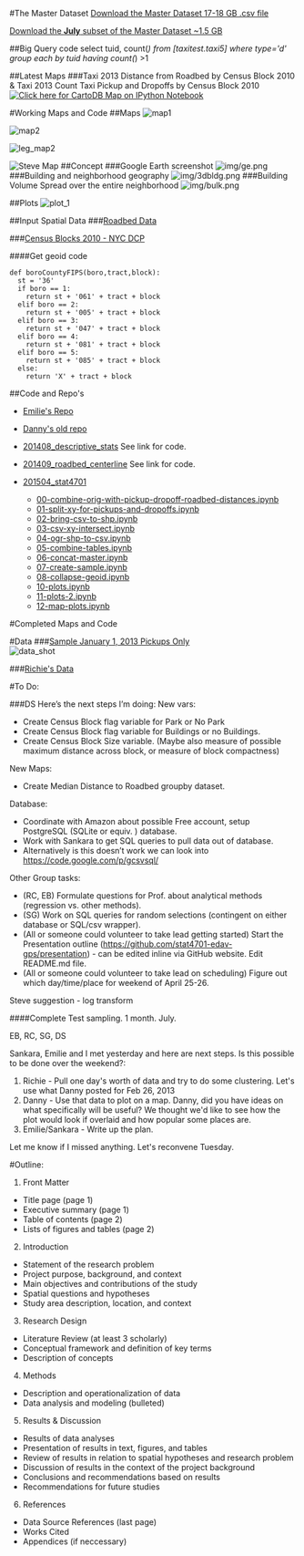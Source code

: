 #The Master Dataset
[Download the Master Dataset 17-18 GB .csv file](https://www.dropbox.com/s/c1lcdjp8x66fehe/taxi_2013.csv?dl=0)

[Download the **July** subset of the Master Dataset ~1.5 GB](https://www.dropbox.com/s/n640541r8qe52ie/taxi_2013_m07.csv?dl=0)

##Big Query code
	select tuid, count(*) from [taxitest.taxi5]  where type='d' group each by tuid having count(*) >1



##Latest Maps
###Taxi 2013 Distance from Roadbed by Census Block 2010 & Taxi 2013 Count Taxi Pickup and Dropoffs by Census Block 2010
[![Click here for CartoDB Map on IPython Notebook](img/cartodb_screenshot.png)](http://nbviewer.ipython.org/github/nygeog/taxi/blob/master/tasks/201504_stat4701/12-map-plots.ipynb)

#Working Maps and Code
##Maps
![map1](https://raw.githubusercontent.com/stat4701-edav-gps/gps-taxi/master/img/bldg_distance.png)

![map2](https://raw.githubusercontent.com/stat4701-edav-gps/gps-taxi/master/img/midtown_20130101.png)

![leg_map2](https://raw.githubusercontent.com/stat4701-edav-gps/gps-taxi/master/img/midtown_20130101_legend.png)

![Steve Map](img/gps_map_v02.png)
##Concept
###Google Earth screenshot
![img/ge.png](img/ge.png)
###Building and neighborhood geography
![img/3dbldg.png](img/3dbldg.png)
###Building Volume Spread over the entire neighborhood
![img/bulk.png](img/bulk.png)


##Plots
![plot_1](https://raw.githubusercontent.com/stat4701-edav-gps/gps-taxi/master/img/plot_1.png)

##Input Spatial Data
###[Roadbed Data](https://data.cityofnewyork.us/City-Government/Roadbed/xgwd-7vhd)

###[Census Blocks 2010 - NYC DCP](http://www.nyc.gov/html/dcp/download/bytes/nycb2010_11a.zip)

####Get geoid code

	def boroCountyFIPS(boro,tract,block):
	  st = '36'
	  if boro == 1:
	    return st + '061' + tract + block
	  elif boro == 2:
	    return st + '005' + tract + block
	  elif boro == 3:
	    return st + '047' + tract + block
	  elif boro == 4:
	    return st + '081' + tract + block
	  elif boro == 5:
	    return st + '085' + tract + block
	  else:
	    return 'X' + tract + block

##Code and Repo's
* [Emilie's Repo](https://github.com/embruze/edav/blob/gh-pages/_posts/2015-03-30-redsproject.md)

* [Danny's old repo](https://github.com/nygeog/gps_urban)

* [201408_descriptive_stats](https://github.com/nygeog/taxi/tree/master/tasks/201408_descriptive_stats) See link for code. 

* [201409_roadbed_centerline](https://github.com/nygeog/taxi/tree/master/tasks/201409_roadbed_centerline) See link for code. 

* [201504_stat4701](https://github.com/nygeog/taxi/tree/master/tasks/201504_stat4701)

	* [00-combine-orig-with-pickup-dropoff-roadbed-distances.ipynb](http://nbviewer.ipython.org/github/nygeog/taxi/blob/master/tasks/201504_stat4701/00-combine-orig-with-pickup-dropoff-roadbed-distances.ipynb)
	* [01-split-xy-for-pickups-and-dropoffs.ipynb](http://nbviewer.ipython.org/github/nygeog/taxi/blob/master/tasks/201504_stat4701/01-split-xy-for-pickups-and-dropoffs.ipynb)
	* [02-bring-csv-to-shp.ipynb](http://nbviewer.ipython.org/github/nygeog/taxi/blob/master/tasks/201504_stat4701/02-bring-csv-to-shp.ipynb)
	* [03-csv-xy-intersect.ipynb](http://nbviewer.ipython.org/github/nygeog/taxi/blob/master/tasks/201504_stat4701/03-csv-xy-intersect.ipynb)
	* [04-ogr-shp-to-csv.ipynb](http://nbviewer.ipython.org/github/nygeog/taxi/blob/master/tasks/201504_stat4701/04-ogr-shp-to-csv.ipynb)
	* [05-combine-tables.ipynb](http://nbviewer.ipython.org/github/nygeog/taxi/blob/master/tasks/201504_stat4701/05-combine-tables.ipynb)
	* [06-concat-master.ipynb](http://nbviewer.ipython.org/github/nygeog/taxi/blob/master/tasks/201504_stat4701/06-concat-master.ipynb)
	* [07-create-sample.ipynb](http://nbviewer.ipython.org/github/nygeog/taxi/blob/master/tasks/201504_stat4701/07-create-sample.ipynb)
	* [08-collapse-geoid.ipynb](http://nbviewer.ipython.org/github/nygeog/taxi/blob/master/tasks/201504_stat4701/08-collapse-geoid.ipynb)
	* [10-plots.ipynb](http://nbviewer.ipython.org/github/nygeog/taxi/blob/master/tasks/201504_stat4701/10-plots.ipynb)
	* [11-plots-2.ipynb](http://nbviewer.ipython.org/github/nygeog/taxi/blob/master/tasks/201504_stat4701/11-plots-2.ipynb)
	* [12-map-plots.ipynb](http://nbviewer.ipython.org/github/nygeog/taxi/blob/master/tasks/201504_stat4701/12-map-plots.ipynb)
	
#Completed Maps and Code

#Data
###[Sample January 1, 2013 Pickups Only](https://github.com/stat4701-edav-gps/gps-taxi/blob/master/data/p_20130101_avg_dist.csv)	
![data_shot](https://raw.githubusercontent.com/stat4701-edav-gps/gps-taxi/master/img/data_shot.png)
	
###[Richie's Data](https://github.com/stat4701-edav-gps/gps-taxi/tree/master/data/rc_data/Archive)
	
#To Do:

###DS 
Here’s the next steps I’m doing:
New vars:

* Create Census Block flag variable for Park or No Park 
* Create Census Block flag variable for Buildings or no Buildings.
* Create Census Block Size variable. (Maybe also measure of possible maximum distance across block, or measure of block compactness) 

New Maps:

* Create Median Distance to Roadbed groupby dataset.

Database:

* Coordinate with Amazon about possible Free account, setup PostgreSQL (SQLite or equiv. ) database.
* Work with Sankara to get SQL queries to pull data out of database. 
* Alternatively is this doesn’t work we can look into https://code.google.com/p/gcsvsql/



Other Group tasks:

* (RC, EB) Formulate questions for Prof. about analytical methods (regression vs. other methods).
* (SG) Work on SQL queries for random selections (contingent on either database or SQL/csv wrapper). 
* (All or someone could volunteer to take lead getting started) Start the Presentation outline (https://github.com/stat4701-edav-gps/presentation) - can be edited inline via GitHub website. Edit README.md file.  
* (All or someone could volunteer to take lead on scheduling) Figure out which day/time/place for weekend of April 25-26. 


Steve suggestion - log transform

####Complete
Test sampling. 
1 month. July. 





EB, RC, SG, DS

Sankara, Emilie and I met yesterday and here are next steps. Is this possible to be done over the weekend?:

1. Richie - Pull one day's worth of data and try to do some clustering. Let's use what Danny posted for Feb 26, 2013
2. Danny - Use that data to plot on a map. Danny, did you have ideas on what specifically will be useful? We thought we'd like to see how the plot would look if overlaid and how popular some places are.
3. Emilie/Sankara - Write up the plan.

Let me know if I missed anything. Let's reconvene Tuesday.

#Outline:
1) Front Matter

* Title page (page 1)
* Executive summary (page 1)
* Table of contents (page 2)
* Lists of figures and tables (page 2)

2) Introduction

* Statement of the research problem
* Project purpose, background, and context
* Main objectives and contributions of the study
* Spatial questions and hypotheses
* Study area description, location, and context

3) Research Design

* Literature Review (at least 3 scholarly)
* Conceptual framework and definition of key terms
* Description of concepts

4) Methods

* Description and operationalization of data
* Data analysis and modeling (bulleted)


5) Results & Discussion

* Results of data analyses
* Presentation of results in text, figures, and tables
* Review of results in relation to spatial hypotheses and research problem
* Discussion of results in the context of the project background
* Conclusions and recommendations based on results
* Recommendations for future studies

6) References	

* Data Source References (last page)
* Works Cited
* Appendices (if neccessary)